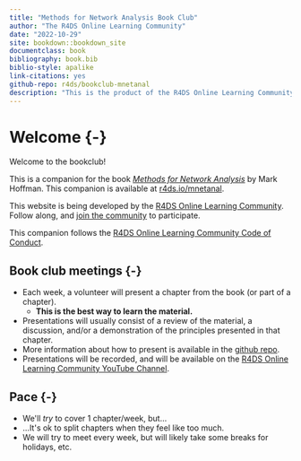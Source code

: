 ```yaml
--- 
title: "Methods for Network Analysis Book Club"
author: "The R4DS Online Learning Community"
date: "2022-10-29"
site: bookdown::bookdown_site
documentclass: book
bibliography: book.bib
biblio-style: apalike
link-citations: yes
github-repo: r4ds/bookclub-mnetanal
description: "This is the product of the R4DS Online Learning Community's Methods for Network Analysis Book Club."
---
```


# Welcome {-}

Welcome to the bookclub! 

This is a companion for the book [_Methods for Network Analysis_](https://bookdown.org/markhoff/social_network_analysis/) by Mark Hoffman.
This companion is available at [r4ds.io/mnetanal](https://r4ds.io/mnetanal).

This website is being developed by the [R4DS Online Learning Community](https://rfordatasci.com). Follow along, and [join the community](https://r4ds.io/join) to participate.

This companion follows the [R4DS Online Learning Community Code of Conduct](https://r4ds.io/conduct).

## Book club meetings {-}

- Each week, a volunteer will present a chapter from the book (or part of a chapter).
  - **This is the best way to learn the material.**
- Presentations will usually consist of a review of the material, a discussion, and/or a demonstration of the principles presented in that chapter.
- More information about how to present is available in the [github repo](https://github.com/r4ds/bookclub-mnetanal).
- Presentations will be recorded, and will be available on the [R4DS Online Learning Community YouTube Channel](https://r4ds.io/youtube).

## Pace {-}

- We'll _try_ to cover 1 chapter/week, but...
- ...It's ok to split chapters when they feel like too much.
- We will try to meet every week, but will likely take some breaks for holidays, etc.
